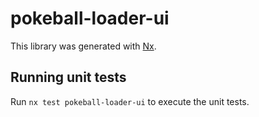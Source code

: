 # pokeball-loader-ui

This library was generated with [Nx](https://nx.dev).

## Running unit tests

Run `nx test pokeball-loader-ui` to execute the unit tests.
